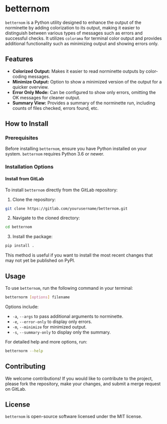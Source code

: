 # betternom

`betternom` is a Python utility designed to enhance the output of the norminette by adding colorization to its output, making it easier to distinguish between various types of messages such as errors and successful checks. It utilizes `colorama` for terminal color output and provides additional functionality such as minimizing output and showing errors only.

## Features

- **Colorized Output:** Makes it easier to read norminette outputs by color-coding messages.
- **Minimize Output:** Option to show a minimized version of the output for a quicker overview.
- **Error Only Mode:** Can be configured to show only errors, omitting the OK messages for cleaner output.
- **Summary View:** Provides a summary of the norminette run, including counts of files checked, errors found, etc.

## How to Install

### Prerequisites

Before installing `betternom`, ensure you have Python installed on your system. `betternom` requires Python 3.6 or newer.

### Installation Options

#### Install from GitLab

To install `betternom` directly from the GitLab repository:

1. Clone the repository:

```sh
git clone https://gitlab.com/yourusername/betternom.git
```

2. Navigate to the cloned directory:

```sh
cd betternom
```

3. Install the package:

```sh
pip install .
```

This method is useful if you want to install the most recent changes that may not yet be published on PyPI.

## Usage

To use `betternom`, run the following command in your terminal:

```sh
betternorm [options] filename
```

Options include:

- `-a`, `--args` to pass additional arguments to norminette.
- `-e`, `--error-only` to display only errors.
- `-m`, `--minimize` for minimized output.
- `-s`, `--summary-only` to display only the summary.

For detailed help and more options, run:

```sh
betternorm --help
```

## Contributing

We welcome contributions! If you would like to contribute to the project, please fork the repository, make your changes, and submit a merge request on GitLab.

## License

`betternom` is open-source software licensed under the MIT license.